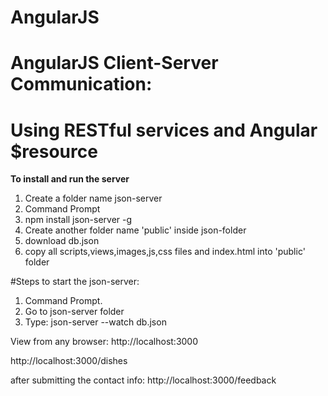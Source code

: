 # AngularJS
# AngularJS Client-Server Communication: 
# Using RESTful services and Angular $resource


**To install and run the server** 
01. Create a folder name json-server
02. Command Prompt
03. npm install json-server -g
04. Create another folder name 'public' inside json-folder
05. download db.json
06. copy all scripts,views,images,js,css files and index.html into 'public' folder

#Steps to start the json-server:

01. Command Prompt.
02. Go to json-server folder
03. Type: json-server --watch db.json

View from any browser:
http://localhost:3000

http://localhost:3000/dishes

after submitting the contact info:
http://localhost:3000/feedback
